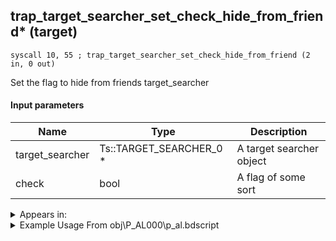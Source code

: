 ## trap_target_searcher_set_check_hide_from_friend* (target)

`syscall 10, 55 ; trap_target_searcher_set_check_hide_from_friend (2 in, 0 out)`

Set the flag to hide from friends target_searcher

#### Input parameters
| Name | Type | Description
|------|------|------------
| target_searcher   | Ts::TARGET_SEARCHER_0 *   | A target searcher object
| check   | bool   | A flag of some sort




<details>
	<summary>Appears in:</summary>
| filename | Entity (obj)
|----------|-------------
| obj\P_AL000\p_al.bdscript       | ((P) Aladdin)          
| obj\P_BB000\p_bb.bdscript       | ((P) Beast)          
| obj\P_CA000\p_ca.bdscript       | ((P) Jack Sparrow)          
| obj\P_CA000_HUMAN\p_ca.bdscript       | ((P) Jack Sparrow (human))          
| obj\P_CA000_HUMAN_LOW\p_ca.bdscript       | ((P) Jack Sparrow (human) (LOW))          
| obj\P_CA000_LOW\p_ca.bdscript       | ((P) Jack Sparrow (LOW))          
| obj\P_EX030\p_ex.bdscript       | ((P) Goofy)          
| obj\P_EX030_NM\p_ex.bdscript       | ((P) Goofy (NM))          
| obj\P_EX030_TR\p_ex.bdscript       | ((N) Goofy (TR))          
| obj\P_EX030_XM\p_ex.bdscript       | ((P) Goofy (XM))          
| obj\P_HE000\p_he.bdscript       | ((P) Auron)          
| obj\P_LK000\p_lk.bdscript       | ((P) Simba)          
| obj\P_LK020\p_lk.bdscript       | ((P) Donald (LK))          
| obj\P_LK030\p_lk.bdscript       | ((P) Goofy (LK))          
| obj\P_MU000\p_mu.bdscript       | ((P) Mulan)          
| obj\P_TR000\p_tr.bdscript       | ((P) Tron)          
| obj\P_WI030\p_ex.bdscript       | ((P) Goofy (WI))          

</details>

<details>
	<summary>Example Usage From obj\P_AL000\p_al.bdscript</summary>
```plaintext
L2790:
 popToSp 0
 pushImm 0
 popToSpVal 32
 pushFromPSpVal 68
 gosub 4, L2925
 pushFromPSpVal 68
 pushImm 1
 syscall 10, 55 ; trap_target_searcher_set_check_hide_from_friend (2 in, 0 out)
 pushFromPSpVal 68
 pushImmf 0
 pushImmf 2000
 gosub 4, L2935
 pushFromPSpVal 68
 pushImmf 6.283185
 gosub 4, L2950
 pushFromPSpVal 0
 syscall 2, 23 ; trap_btlobj_target (1 in, 1 out)
 syscall 1, 140 ; trap_target_is_exist (1 in, 1 out)
 eqz 
 jz L2871
 pushFromPSpVal 68
 pushFromPSpVal 0
 syscall 2, 23 ; trap_btlobj_target (1 in, 1 out)
 pushFromPSpVal 0
 syscall 1, 147 ; trap_obj_pos (1 in, 1 out)
 memcpyToSp 16, 16
 pushFromPSp 16
 pushFromPSpVal 0
 syscall 1, 201 ; trap_obj_dir (1 in, 1 out)
 memcpyToSp 16, 32
 pushFromPSp 32
 pushImm 1
 pushImm 1
 pushImm 1
 syscall 6, 5 ; trap_target_seracher_search (7 in, 0 out)
 jmp L2871
```
</details>

